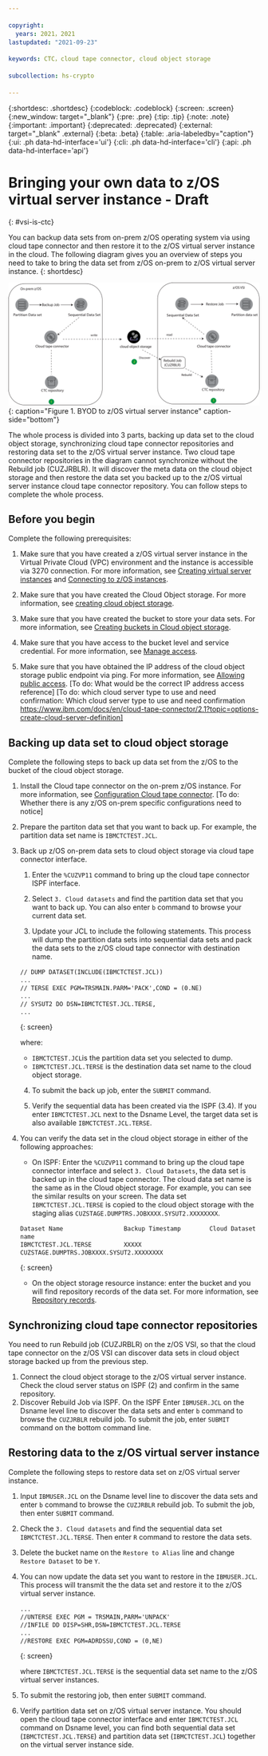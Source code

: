 ```yaml
---

copyright:
  years: 2021，2021
lastupdated: "2021-09-23"

keywords: CTC，cloud tape connector, cloud object storage

subcollection: hs-crypto

---
```


{:shortdesc: .shortdesc}
{:codeblock: .codeblock}
{:screen: .screen}
{:new_window: target="_blank"}
{:pre: .pre}
{:tip: .tip}
{:note: .note}
{:important: .important}
{:deprecated: .deprecated}
{:external: target="_blank" .external}
{:beta: .beta}
{:table: .aria-labeledby="caption"}
{:ui: .ph data-hd-interface='ui'}
{:cli: .ph data-hd-interface='cli'}
{:api: .ph data-hd-interface='api'}

# Bringing your own data to z/OS virtual server instance  - Draft
{: #vsi-is-ctc}

You can backup data sets from on-prem z/OS operating system via using cloud tape connector and then restore it to the z/OS virtual server instance in the cloud. The following diagram gives you an overview of steps you need to take to bring the data set from z/OS on-prem to z/OS virtual server instance.
{: shortdesc}

![BYOD to z/OS virtual server instance](images/vpc-byod-ctc.svg "Figure showing BYOD to z/OS virtual server instance"){: caption="Figure 1. BYOD to z/OS virtual server instance" caption-side="bottom"}

 The whole process is divided into 3 parts, backing up data set to the cloud object storage, synchronizing cloud tape connector repositories and restoring data set to the z/OS virtual server instance. Two cloud tape connector repositories in the diagram cannot synchronize without the Rebuild job (CUZJRBLR). It will discover the meta data on the cloud object storage and then restore the data set you backed up to the z/OS virtual server instance cloud tape connector repository. You can follow steps to complete the whole process.

## Before you begin

Complete the following prerequisites:

1. Make sure that you have created a z/OS virtual server instance in the Virtual Private Cloud (VPC) environment and the instance is accessible via 3270 connection. For more information, see [Creating virtual server instances](docs/vpc?topic=vpc-creating-virtual-servers) and [Connecting to z/OS instances](/docs/vpc?topic=vpc-vsi_is_connecting_zos).

2. Make sure that you have created the Cloud Object storage. For more information, see [creating cloud object storage](https://cloud.ibm.com/docs/cloud-object-storage?topic=cloud-object-storage-getting-started-cloud-object-storage).

3. Make sure that you have created the bucket to store your data sets. For more information, see [Creating buckets in Cloud object storage](https://cloud.ibm.com/docs/cloud-object-storage?topic=cloud-object-storage-getting-started-cloud-object-storage#gs-create-buckets).

4. Make sure that you have access to the bucket level and service credential. For more information, see [Manage access](https://cloud.ibm.com/docs/cloud-object-storage?topic=cloud-object-storage-administrators#administrators-manage-access).

5. Make sure that you have obtained the IP address of the cloud object storage public endpoint via ping. For more information, see [Allowing public access](https://cloud.ibm.com/docs/cloud-object-storage?topic=cloud-object-storage-iam-public-access).
[To do: What would be the correct IP address access reference]
[To do: which cloud server type to use and need confirmation: Which cloud server type to use and need confirmation https://www.ibm.com/docs/en/cloud-tape-connector/2.1?topic=options-create-cloud-server-definition]


## Backing up data set to cloud object storage

 Complete the following steps to back up data set from the z/OS to the bucket of the cloud object storage.

1. Install the Cloud tape connector on the on-prem z/OS instance. For more information, see [Configuration Cloud tape connector](https://www.ibm.com/docs/en/cloud-tape-connector/2.1?topic=connector-configuration-summary). [To do: Whether there is any z/OS on-prem specific configurations need to notice]

2. Prepare the partiton data set that you want to back up. For example, the partition data set name is `IBMCTCTEST.JCL`.


3. Back up z/OS on-prem data sets to cloud object storage via cloud tape connector interface.
   1. Enter the `%CUZVP11` command to bring up the cloud tape connector ISPF interface.

   2. Select `3. Cloud datasets` and find the partition data set that you want to back up. You can also enter `b` command to browse your current data set.

   3. Update your JCL to include the following statements. This process will dump the partition data sets into sequential data sets and pack the data sets to the z/OS cloud tape connector with destination name.

    ```
    // DUMP DATASET(INCLUDE(IBMCTCTEST.JCL))
    ...
    // TERSE EXEC PGM=TRSMAIN.PARM='PACK',COND = (0.NE)
    ...
    // SYSUT2 DO DSN=IBMCTCTEST.JCL.TERSE,
    ...
    ```
    {: screen}

    where:
    * `IBMCTCTEST.JCL`is the partition data set you selected to dump.
    * `IBMCTCTEST.JCL.TERSE` is the destination data set name to the cloud object storage.


   4. To submit the back up job, enter the `SUBMIT` command.

   5. Verify the sequential data has been created via the ISPF (3.4). If you enter `IBMCTCTEST.JCL` next to the Dsname Level, the target data set is also available `IBMCTCTEST.JCL.TERSE`.

4. You can verify the data set in the cloud object storage in either of the following approaches:

   * On ISPF: Enter the `%CUZVP11` command to bring up the cloud tape connector interface and select `3. Cloud Datasets`, the data set is backed up in the cloud tape connector. The cloud data set name is the same as in the Cloud object storage. For example, you can see the similar results on your screen. The data set `IBMCTCTEST.JCL.TERSE` is copied to the cloud object storage with the staging alias `CUZSTAGE.DUMPTRS.JOBXXXX.SYSUT2.XXXXXXXX`.
    ```
    Dataset Name                 Backup Timestamp        Cloud Dataset name
    IBMCTCTEST.JCL.TERSE         XXXXX              CUZSTAGE.DUMPTRS.JOBXXXX.SYSUT2.XXXXXXXX
    ```
    {: screen}

   * On the object storage resource instance: enter the bucket and you will find repository records of the data set. For more information, see [Repository records](https://www.ibm.com/docs/en/cloud-tape-connector/2.1?topic=repository-records).


## Synchronizing cloud tape connector repositories

You need to run Rebuild job (CUZJRBLR) on the z/OS VSI, so that the cloud tape connector on the z/OS VSI can discover data sets in cloud object storage backed up from the previous step.
1. Connect the cloud object storage to the z/OS virtual server instance. Check the cloud server status on ISPF (2) and confirm in the same repository.
2. Discover Rebuild Job via ISPF. On the ISPF Enter `IBMUSER.JCL` on the Dsname level line to discover the data sets and enter `b` command to browse the `CUZJRBLR` rebuild job. To submit the job, enter `SUBMIT` command on the bottom command line.


## Restoring data to the z/OS virtual server instance

Complete the following steps to restore data set on z/OS virtual server instance.
1.  Input `IBMUSER.JCL` on the Dsname level line to discover the data sets and enter `b` command to browse the `CUZJRBLR` rebuild job. To submit the job, then enter `SUBMIT` command.
2.  Check the `3. Cloud datasets` and find the sequential data set `IBMCTCTEST.JCL.TERSE`. Then enter `R` command to restore the data sets.
3.  Delete the bucket name on the `Restore to Alias` line and change `Restore Dataset` to be `Y`.
4.  You can now update the data set you want to restore in the `IBMUSER.JCL`. This process will transmit the the data set and restore it to the z/OS virtual server instance.
    ```
    ...
    //UNTERSE EXEC PGM = TRSMAIN,PARM='UNPACK'
    //INFILE DD DISP=SHR,DSN=IBMCTCTEST.JCL.TERSE
    ...
    //RESTORE EXEC PGM=ADRDSSU,COND = (0,NE)
    ```
    {: screen}

    where `IBMCTCTEST.JCL.TERSE` is the sequential data set name to the z/OS virtual server instances.
5. To submit the restoring job, then enter `SUBMIT` command.
6. Verify partition data set on z/OS virtual server instance. You should open the cloud tape connector interface and enter `IBMCTCTEST.JCL` command on Dsname level, you can find both sequential data set (`IBMCTCTEST.JCL.TERSE`) and partition data set (`IBMCTCTEST.JCL`) together on the virtual server instance side.
